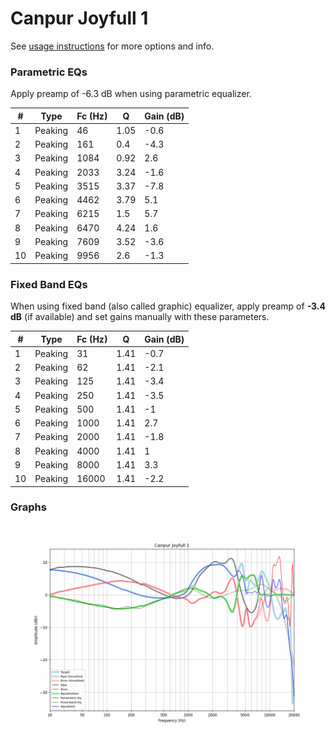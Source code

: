 # Canpur Joyfull 1
See [usage instructions](https://github.com/jaakkopasanen/AutoEq#usage) for more options and info.

### Parametric EQs
Apply preamp of -6.3 dB when using parametric equalizer.

|   # | Type    |   Fc (Hz) |    Q |   Gain (dB) |
|-----|---------|-----------|------|-------------|
|   1 | Peaking |        46 | 1.05 |        -0.6 |
|   2 | Peaking |       161 | 0.4  |        -4.3 |
|   3 | Peaking |      1084 | 0.92 |         2.6 |
|   4 | Peaking |      2033 | 3.24 |        -1.6 |
|   5 | Peaking |      3515 | 3.37 |        -7.8 |
|   6 | Peaking |      4462 | 3.79 |         5.1 |
|   7 | Peaking |      6215 | 1.5  |         5.7 |
|   8 | Peaking |      6470 | 4.24 |         1.6 |
|   9 | Peaking |      7609 | 3.52 |        -3.6 |
|  10 | Peaking |      9956 | 2.6  |        -1.3 |

### Fixed Band EQs
When using fixed band (also called graphic) equalizer, apply preamp of **-3.4 dB** (if available) and set gains manually with these parameters.

|   # | Type    |   Fc (Hz) |    Q |   Gain (dB) |
|-----|---------|-----------|------|-------------|
|   1 | Peaking |        31 | 1.41 |        -0.7 |
|   2 | Peaking |        62 | 1.41 |        -2.1 |
|   3 | Peaking |       125 | 1.41 |        -3.4 |
|   4 | Peaking |       250 | 1.41 |        -3.5 |
|   5 | Peaking |       500 | 1.41 |        -1   |
|   6 | Peaking |      1000 | 1.41 |         2.7 |
|   7 | Peaking |      2000 | 1.41 |        -1.8 |
|   8 | Peaking |      4000 | 1.41 |         1   |
|   9 | Peaking |      8000 | 1.41 |         3.3 |
|  10 | Peaking |     16000 | 1.41 |        -2.2 |

### Graphs
![](./Canpur%20Joyfull%201.png)
